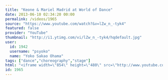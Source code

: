 ```yaml
---
title: "Keone & Mariel Madrid at World of Dance"
date: 2013-06-10 02:34:20 00:00
permalink: /videos/1965
source: "https://www.youtube.com/watch?&v=lZw_n_-tyk4"
featured: false
provider: "YouTube"
thumbnail: "http://i1.ytimg.com/vi/lZw_n_-tyk4/hqdefault.jpg"
user:
  id: 1942
  username: "psyoko"
  name: "Yoko Sakao Ohama"
tags: ["dance","choreography","stage"]
html: "<iframe width=\"854\" height=\"480\" src=\"http://www.youtube.com/embed/lZw_n_-tyk4?wmode=transparent&feature=oembed\" frameborder=\"0\" allowfullscreen></iframe>"
id: 1965
---
```


